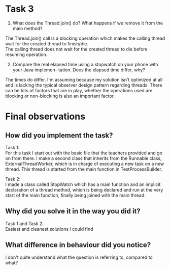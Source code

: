# Task 3

1. What does the Thread.join() do? What happens if we remove it from the main method?

The Thread.join() call is a blocking operation which makes the calling thread wait for the created thread to finish/die.<br>
The calling thread does not wait for the created thread to die before resuming operation.

2. Compare the real elapsed time using a stopwatch on your phone with your Java implemen-
tation. Does the elapsed time differ, why?

The times do differ. I'm assuming because my solution isn't optimized at all and is lacking the typical observer design pattern regarding threads. There can be lots of factors that are in play, whether the operations used are blocking or non-blocking is also an important factor.


# Final observations

## How did you implement the task?

Task 1: <br>
For this task I start out with the basic file that the teachers provided and go on from there. I make a second class that inherits from the Runnable class, ExternalThreadWorker, which is in charge of executing a new task on a new thread. This thread is started from the main function in TestProcessBuilder.

Task 2: <br>
I made a class called StopWatch which has a main function and an implicit declaration of a thread method, which is being declared and run at the very start of the main function, finally being joined with the main thread.


## Why did you solve it in the way you did it?

Task 1 and Task 2: <br>
Easiest and cleanest solutions I could find

## What difference in behaviour did you notice?

I don't quite understand what the question is referring to, compared to what?